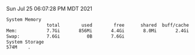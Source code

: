 Sun Jul 25 06:07:28 PM MDT 2021
```bash
System Memory
               total        used        free      shared  buff/cache   available
Mem:           7.7Gi       856Mi       4.4Gi       8.0Mi       2.4Gi       6.5Gi
Swap:          7.6Gi          0B       7.6Gi
System Storage
574M	.
```
```bash
